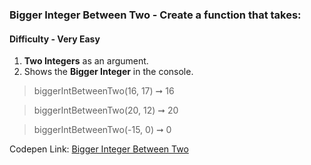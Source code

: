 ### Bigger Integer Between Two - Create a function that takes:

#### Difficulty - Very Easy

1. **Two Integers** as an argument. 
1. Shows the **Bigger Integer** in the console.

> biggerIntBetweenTwo(16, 17) ➞ 16 

> biggerIntBetweenTwo(20, 12) ➞ 20

> biggerIntBetweenTwo(-15, 0) ➞ 0 

Codepen Link: [Bigger Integer Between Two](https://codepen.io/javascriptstudent/pen/gOwWvqj)